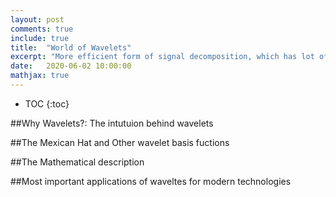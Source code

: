 ```yaml
---
layout: post
comments: true
include: true
title:  "World of Wavelets"
excerpt: "More efficient form of signal decomposition, which has lot of importance"
date:   2020-06-02 10:00:00
mathjax: true
---
```


* TOC
{:toc}

##Why Wavelets?: The intutuion behind wavelets



##The Mexican Hat and Other wavelet basis fuctions



##The Mathematical description



##Most important applications of waveltes for modern technologies







